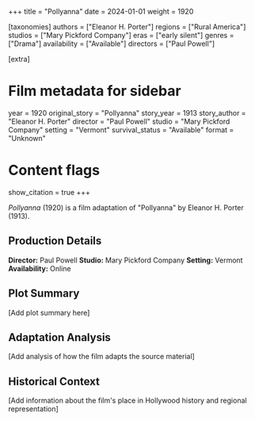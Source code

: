 +++
title = "Pollyanna"
date = 2024-01-01
weight = 1920

[taxonomies]
authors = ["Eleanor H. Porter"]
regions = ["Rural America"]
studios = ["Mary Pickford Company"]
eras = ["early silent"]
genres = ["Drama"]
availability = ["Available"]
directors = ["Paul Powell"]

[extra]
# Film metadata for sidebar
year = 1920
original_story = "Pollyanna"
story_year = 1913
story_author = "Eleanor H. Porter"
director = "Paul Powell"
studio = "Mary Pickford Company"
setting = "Vermont"
survival_status = "Available"
format = "Unknown"

# Content flags
show_citation = true
+++

*Pollyanna* (1920) is a film adaptation of "Pollyanna" by Eleanor H. Porter (1913).

## Production Details

**Director:** Paul Powell
**Studio:** Mary Pickford Company
**Setting:** Vermont
**Availability:** Online

## Plot Summary

[Add plot summary here]

## Adaptation Analysis

[Add analysis of how the film adapts the source material]

## Historical Context

[Add information about the film's place in Hollywood history and regional representation]